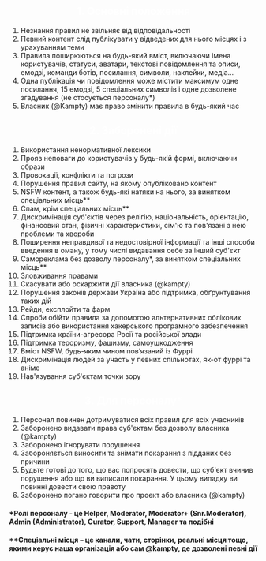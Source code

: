 <!--- Part 1 -->
<h2 style="text-align: center;"><span style="color: #ffffff;">1. Основні положення</span></h2>
<ol>
 	<li>Незнання правил не звільняє від відповідальності</li>
 	<li>Певний контент слід публікувати у відведених для нього місцях і з урахуванням теми</li>
 	<li>Правила поширюються на будь-який вміст, включаючи імена користувачів, статуси, аватари, текстові повідомлення та описи, емодзі, команди ботів, посилання, символи, наклейки, медіа...</li>
 	<li>Одна публікація чи повідомлення може містити максимум одне посилання, 15 емодзі, 5 спеціальних символів і одне дозволене згадування (не стосується персоналу*)</li>
 	<li>Власник (@Kampty) має право змінити правила в будь-який час</li>
</ol>
<!--- Part 2 -->
<h2 style="text-align: center;"><span style="color: #ffffff;">2. Заборонені дії</span></h2>
<ol>
 	<li>Використання ненормативної лексики</li>
 	<li>Прояв неповаги до користувачів у будь-якій формі, включаючи образи</li>
 	<li>Провокації, конфлікти та погрози</li>
 	<li>Порушення правил сайту, на якому опубліковано контент</li>
 	<li>NSFW контент, а також будь-які натяки на нього, за винятком спеціальних місць**</li>
 	<li>Спам, крім спеціальних місць**</li>
 	<li>Дискримінація суб'єктів через релігію, національність, орієнтацію, фінансовий стан, фізичні характеристики, сім'ю та пов'язані з нею проблеми та хвороби</li>
 	<li>Поширення неправдивої та недостовірної інформації та інші способи введення в оману, у тому числі видавання себе за інший суб'єкт</li>
 	<li>Самореклама без дозволу персоналу*, за винятком спеціальних місць**</li>
 	<li>Зловживання правами</li>
 	<li>Скасувати або оскаржити дії власника (@kampty)</li>
 	<li>Порушення законів держави Україна або підтримка, обґрунтування таких дій</li>
 	<li>Рейди, експлойти та фарм</li>
 	<li>Спроби обійти правила за допомогою альтернативних облікових записів або використання хакерського програмного забезпечення</li>
 	<li>Підтримка країни-агресора Росії та російської влади</li>
 	<li>Підтримка тероризму, фашизму, самоушкодження</li>
 	<li>Вміст NSFW, будь-яким чином пов’язаний із Фуррі</li>
 	<li>Дискримінація людей за участь у певних спільнотах, як-от фуррі та аніме</li>
 	<li>Нав'язування суб'єктам точки зору</li>
</ol>
<!--- Part 3 -->
<h2 style="text-align: center;"><span style="color: #ffffff;">3. Для персоналу*</span></h2>
<ol>
 	<li>Персонал повинен дотримуватися всіх правил для всіх учасників</li>
 	<li>Заборонено видавати права суб'єктам без дозволу власника (@kampty)</li>
 	<li>Заборонено ігнорувати порушення</li>
 	<li>Забороняється виносити та знімати покарання з підданих без причини</li>
 	<li>Будьте готові до того, що вас попросять довести, що суб'єкт вчинив порушення або що ви виписали покарання. У цьому випадку ви повинні довести свою правоту</li>
 	<li>Заборонено погано говорити про проєкт або власника (@kampty)</li>
</ol>
<h4>*Ролі персоналу - це Helper, Moderator, Moderator+ (Snr.Moderator), Admin (Administrator), Curator, Support, Manager та подібні</h4>
<h4>**Спеціальні місця – це канали, чати, сторінки, реальні місця тощо, якими керує наша організація або сам @kampty, де дозволені певні дії</h4>
